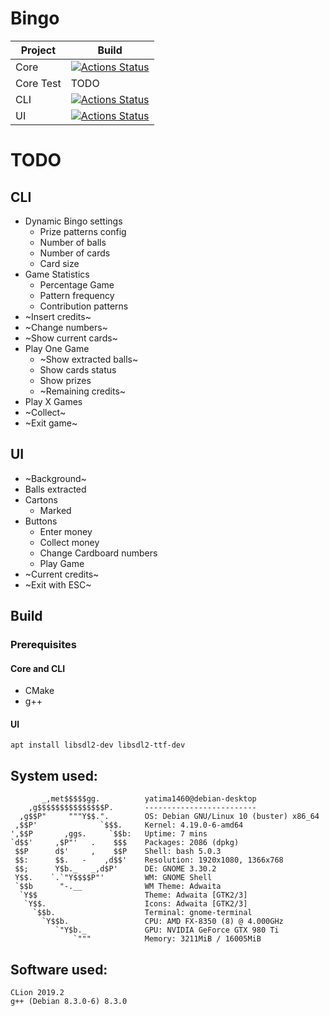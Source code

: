 # Bingo

|Project|Build|
|-------|-----|
| Core | [![Actions Status](https://github.com/yatima1460/Bingo/workflows/Core/badge.svg)](https://github.com/yatima1460/Bingo/actions) |
| Core Test | TODO |
| CLI | [![Actions Status](https://github.com/yatima1460/Bingo/workflows/CLI/badge.svg)](https://github.com/yatima1460/Bingo/actions) |
| UI | [![Actions Status](https://github.com/yatima1460/Bingo/workflows/UI/badge.svg)](https://github.com/yatima1460/Bingo/actions) |

# TODO

## CLI

- Dynamic Bingo settings
  - Prize patterns config
  - Number of balls
  - Number of cards
  - Card size
- Game Statistics
  - Percentage Game
  - Pattern frequency
  - Contribution patterns
- ~Insert credits~
- ~Change numbers~
- ~Show current cards~
- Play One Game
  - ~Show extracted balls~
  - Show cards status
  - Show prizes
  - ~Remaining credits~
- Play X Games
- ~Collect~
- ~Exit game~

## UI

- ~Background~
- Balls extracted
- Cartons
  - Marked
- Buttons
  - Enter money
  - Collect money
  - Change Cardboard numbers
  - Play Game
- ~Current credits~
- ~Exit with ESC~


## Build

### Prerequisites

#### Core and CLI

- CMake
- g++

#### UI

```
apt install libsdl2-dev libsdl2-ttf-dev

```


## System used:

```screenfetch
       _,met$$$$$gg.          yatima1460@debian-desktop
    ,g$$$$$$$$$$$$$$$P.       -------------------------
  ,g$$P"     """Y$$.".        OS: Debian GNU/Linux 10 (buster) x86_64
 ,$$P'              `$$$.     Kernel: 4.19.0-6-amd64
',$$P       ,ggs.     `$$b:   Uptime: 7 mins
`d$$'     ,$P"'   .    $$$    Packages: 2086 (dpkg)
 $$P      d$'     ,    $$P    Shell: bash 5.0.3
 $$:      $$.   -    ,d$$'    Resolution: 1920x1080, 1366x768
 $$;      Y$b._   _,d$P'      DE: GNOME 3.30.2
 Y$$.    `.`"Y$$$$P"'         WM: GNOME Shell
 `$$b      "-.__              WM Theme: Adwaita
  `Y$$                        Theme: Adwaita [GTK2/3]
   `Y$$.                      Icons: Adwaita [GTK2/3]
     `$$b.                    Terminal: gnome-terminal
       `Y$$b.                 CPU: AMD FX-8350 (8) @ 4.000GHz
          `"Y$b._             GPU: NVIDIA GeForce GTX 980 Ti
              `"""            Memory: 3211MiB / 16005MiB
```

## Software used:

```
CLion 2019.2
g++ (Debian 8.3.0-6) 8.3.0
```
